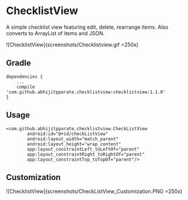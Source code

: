 # ChecklistView
A simple checklist view featuring edit, delete, rearrange items.
Also converts to ArrayList of items and JSON.

![ChecklistView](screenshots/Checklistview.gif =250x)

## Gradle
```
dependencies {
    ...
    compile 'com.github.abhijitpparate.checklistview:checklistview:1.1.0'
}
```

## Usage

```
<com.github.abhijitpparate.checklistview.CheckListView
        android:id="@+id/checkListView"
        android:layout_width="match_parent"
        android:layout_height="wrap_content"
        app:layout_constraintLeft_toLeftOf="parent"
        app:layout_constraintRight_toRightOf="parent"
        app:layout_constraintTop_toTopOf="parent"/>
```

## Customization
![ChecklistView](screenshots/CheckListView_Customization.PNG =250x)

